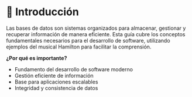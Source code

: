 # 🎯 Introducción

Las bases de datos son sistemas organizados para almacenar, gestionar y recuperar información de manera eficiente. Esta guía cubre los conceptos fundamentales necesarios para el desarrollo de software, utilizando ejemplos del musical Hamilton para facilitar la comprensión.

**¿Por qué es importante?**
- Fundamento del desarrollo de software moderno
- Gestión eficiente de información
- Base para aplicaciones escalables
- Integridad y consistencia de datos